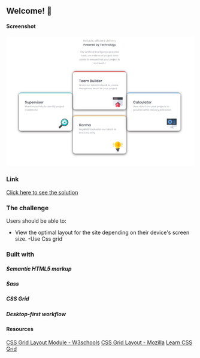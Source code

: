 

## Welcome! 👋


#### Screenshot

![](./screenshot.jpg)

### Link
[Click here to see the solution ](https://na-r-84.github.io/four-card-feature-section/)

### The challenge

Users should be able to:

- View the optimal layout for the site depending on their device's screen size.
-Use Css grid

### Built with
##### Semantic HTML5 markup
##### Sass
##### CSS Grid
##### Desktop-first workflow

#### Resources
[CSS Grid Layout Module - W3schools](https://www.w3schools.com/css/css_grid.asp)
[CSS Grid Layout - Mozilla](https://www.w3schools.com/css/css_grid.asp)
[Learn CSS Grid](https://learncssgrid.com/)


